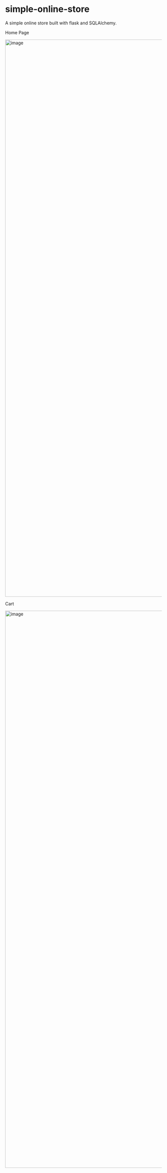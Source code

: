 # simple-online-store
 A simple online store built with flask and SQLAlchemy.

Home Page

<img width="1792" alt="image" src="https://user-images.githubusercontent.com/99300025/167708678-8588648c-81ae-4039-8ba3-067d444d36ff.png">


Cart

<img width="1792" alt="image" src="https://user-images.githubusercontent.com/99300025/167708692-fe5e243c-0ce5-4772-b669-96da0e4effff.png">
